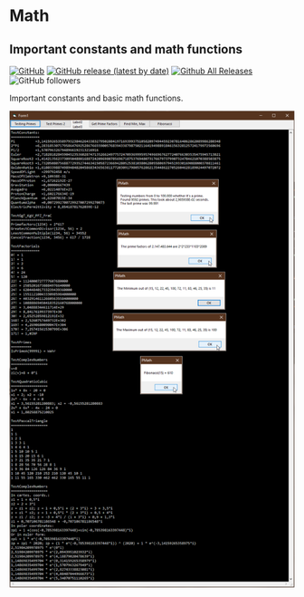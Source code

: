 # Math  
## Important constants and math functions  

[![GitHub](https://img.shields.io/github/license/OlimilO1402/Math?style=plastic)](https://github.com/OlimilO1402/Math/blob/master/LICENSE) 
[![GitHub release (latest by date)](https://img.shields.io/github/v/release/OlimilO1402/Math?style=plastic)](https://github.com/OlimilO1402/Math/releases/latest)
[![Github All Releases](https://img.shields.io/github/downloads/OlimilO1402/Math/total.svg)](https://github.com/OlimilO1402/Math/releases/download/v2023.11.25/Math_v2023.11.25.zip)
![GitHub followers](https://img.shields.io/github/followers/OlimilO1402?style=social)


Important constants and basic math functions.  

![Math Image](Resources/Math.png "Math Image")

